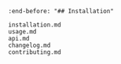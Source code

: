 ```{include} ../README.md
:end-before: "## Installation"
```

```{toctree}
installation.md
usage.md
api.md
changelog.md
contributing.md
```
